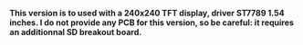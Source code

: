 **This version is to used with a 240x240 TFT display, driver ST7789 1.54 inches. I do not provide any PCB for this version, so be careful: it requires an additionnal SD breakout board.**
